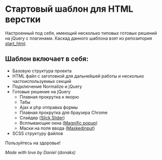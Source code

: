 <h1>Стартовый шаблон для HTML верстки</h1>

<p>Настроенный под себя, имеющий несколько типовых готовых решений на jQuery с плагинами. Каскад данного шаблона взят из репозитория <a href="https://github.com/agragregra/start_html/">start_html</a>.</p>


<h2>Шаблон включает в себя:</h2>
<ul>
	<li>Базовую структура проекта</li>
	<li>HTML файл с заготовкой для дальнейшей работы и несколько частоиспользуемых секций</li>
	<li>Подключение Normalize и jQuery</li>
	<li>
		Готовые решение на jQuery
		<ul>
			<li>Плавная прокрутка к якорю</li>
			<li>Табы</li>
			<li>Ajax и php отправка формы</li>
			<li>Плавная прокрутка для браузера Chrome</li>
			<li>Слайдер (<a href="https://github.com/kenwheeler/slick">Slick Slider</a>)</li>
			<li>Всплывающие окна (<a href="https://github.com/dimsemenov/Magnific-Popup">Magnific popup</a>)</li>
			<li>Маски на поля ввода (<a href="https://github.com/digitalBush/jquery.maskedinput">Maskedinput</a>)</li>
		</ul>
	</li>
	<li>SCSS структуру файлов</li>
</ul>

Пользуйтесь на здоровье!


<i>Made with love by Daniel (donaks)</i>